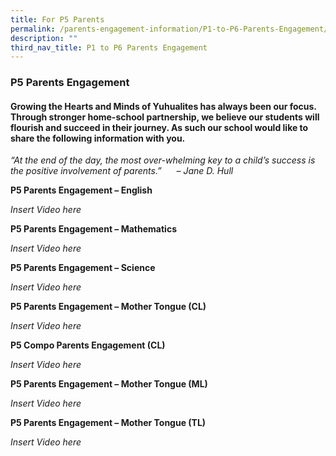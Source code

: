 ```yaml
---
title: For P5 Parents
permalink: /parents-engagement-information/P1-to-P6-Parents-Engagement/P5
description: ""
third_nav_title: P1 to P6 Parents Engagement
---
```

### P5 Parents Engagement

#### Growing the Hearts and Minds of Yuhualites has always been our focus. Through stronger home-school partnership, we believe our students will flourish and succeed in their journey. As such our school would like to share the following information with you.

_“At the end of the day, the most over-whelming key to a child’s success is the positive involvement of parents.”      – Jane D. Hull_

**P5 Parents Engagement – English**

*Insert Video here*

**P5 Parents Engagement – Mathematics**

*Insert Video here*

**P5 Parents Engagement – Science**

*Insert Video here*

**P5 Parents Engagement – Mother Tongue (CL)**

*Insert Video here*

**P5 Compo Parents Engagement (CL)**

*Insert Video here*

**P5 Parents Engagement – Mother Tongue (ML)**

*Insert Video here*

**P5 Parents Engagement – Mother Tongue (TL)**

*Insert Video here*